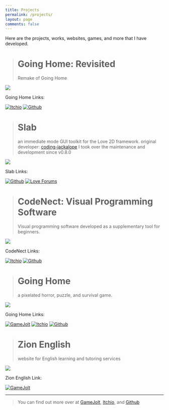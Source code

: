 ```yaml
---
title: Projects
permalink: /projects/
layout: page
comments: false
---
```


Here are the projects, works, websites, games, and more that I have developed.

> # Going Home: Revisited
> Remake of Going Home
<img src="../assets/img/projects/goinghomerevisited.png">

Going Home Links:

[![Itchio](../assets/img/icons/itchio.png)](https://flamendless.itch.io/going-home-revisited)
[![Github](../assets/img/icons/github.png)](https://github.com/flamendless/GoingHome)


> # Slab
> an immediate mode GUI toolkit for the Love 2D framework.
original developer: [coding-jackalope](https://github.com/coding-jackalope/)
I took over the maintenance and development since v0.8.0
<img src="../assets/img/projects/slab.png">

Slab Links:

[![Github](../assets/img/icons/github.png)](https://github.com/flamendless/Slab)
[![Love Forums](../assets/img/icons/love2d.png)](https://love2d.org/forums/viewtopic.php?t=86410)

> # CodeNect: Visual Programming Software
> Visual programming software developed as a supplementary tool for beginners.
<img src="../assets/img/projects/codenect.png">

CodeNect Links:

[![Itchio](../assets/img/icons/itchio.png)](https://flamendless.itch.io/codenect)
[![Github](../assets/img/icons/github.png)](https://github.com/flamendless/CodeNect-VPS)

> # Going Home
> a pixelated horror, puzzle, and survival game.
<img src="../assets/img/projects/goinghome.png">

Going Home Links:

[![GameJolt](../assets/img/icons/gamejolt.png)](https://gamejolt.com/games/goinghome/237280)
[![Itchio](../assets/img/icons/itchio.png)](https://flamendless.itch.io/going-home)
[![Github](../assets/img/icons/github.png)](https://github.com/flamendless/GoingHome/releases/tag/GoingHome)

> # Zion English
> website for English learning and tutoring services
<img src="../assets/img/projects/zionenglish.png">

Zion English Link:

[![GameJolt](../assets/img/icons/zionenglish.png)](https://zion-cha-english.academy)

---

> You can find out more over at
[GameJolt](https://gamejolt.com/@brbl/games),
[Itchio](https://flamendless.itch.io), and
[Github](https://github.com/flamendless)
